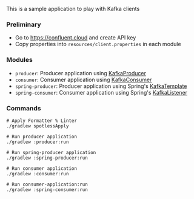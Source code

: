 This is a sample application to play with Kafka clients

### Preliminary
- Go to https://confluent.cloud and create API key
- Copy properties into `resources/client.properties` in each module

### Modules
- `producer`: Producer application using [KafkaProducer](https://kafka.apache.org/38/javadoc/org/apache/kafka/clients/producer/KafkaProducer.html)
- `consumer`: Consumer application using [KafkaConsumer](https://kafka.apache.org/38/javadoc/org/apache/kafka/clients/consumer/KafkaConsumer.html)
- `spring-producer`: Producer application using Spring's [KafkaTemplate](https://docs.spring.io/spring-kafka/api/org/springframework/kafka/core/KafkaTemplate.html)
- `spring-consumer`: Consumer application using Spring's [KafkaListener](https://docs.spring.io/spring-kafka/api/org/springframework/kafka/annotation/KafkaListener.html)

### Commands
```
# Apply Formatter % Linter
./gradlew spotlessApply

# Run producer application
./gradlew :producer:run

# Run spring-producer application
./gradlew :spring-producer:run

# Run consumer application
./gradlew :consumer:run

# Run consumer-application:run
./gradlew :spring-consumer:run
```
